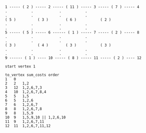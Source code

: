 


	1 ----- ( 2 ) ----- 2 ----- ( 11 ) ----- 3 ----- ( 7 ) ----- 4
	.		    .			 .		     .	
	.		    .			 .		     .
	( 5 )		   ( 3 )		( 6 )		    ( 2 )
	.		    .			 .		     .
	.		    .			 .		     .
	5 ----- ( 5 ) ----- 6 ------ ( 1 ) ----- 7 ----- ( 2 ) ----- 8
	.		    .			 .		     .
	.		    .			 .		     .
	( 3 )		   ( 4 ) 		( 3 )		    ( 3 )
	.		    .			 .		     .
	.		    .			 .		     .
	9 ------ ( 1 ) ---- 10 ----- ( 8 ) ----- 11 ----- ( 2 ) ---- 12

    start vertex 1

    to_vertex sum_costs order
	1	0
	2	2	1,2
	3	12 	1,2,6,7,3
	4	10	1,2,6,7,8,4
	5	5	1,5
	6	5	1,2,6
	7	6	1,2,6,7
	8	8	1,2,6,7,8
	9	8	1,5,9
	10	9	1,5,9,10 || 1,2,6,10 
	11	9	1,2,6,7,11
	12	11	1,2,6,7,11,12

